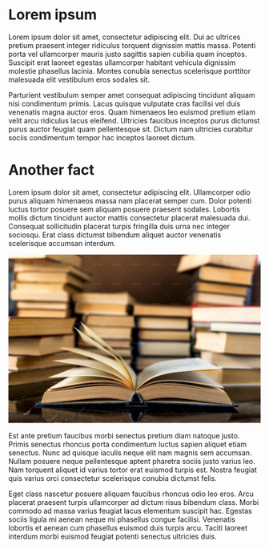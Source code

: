 # Lorem ipsum

Lorem ipsum dolor sit amet, consectetur adipiscing elit. Dui ac ultrices pretium praesent integer ridiculus torquent dignissim mattis massa. Potenti porta vel ullamcorper mauris justo sagittis sapien cubilia quam inceptos. Suscipit erat laoreet egestas ullamcorper habitant vehicula dignissim molestie phasellus lacinia. Montes conubia senectus scelerisque porttitor malesuada elit vestibulum eros sodales sit.

Parturient vestibulum semper amet consequat adipiscing tincidunt aliquam nisi condimentum primis. Lacus quisque vulputate cras facilisi vel duis venenatis magna auctor eros. Quam himenaeos leo euismod pretium etiam velit arcu ridiculus lacus eleifend. Ultricies faucibus inceptos purus dictumst purus auctor feugiat quam pellentesque sit. Dictum nam ultricies curabitur sociis condimentum tempor hac inceptos laoreet dictum.

# Another fact

Lorem ipsum dolor sit amet, consectetur adipiscing elit. Ullamcorper odio purus aliquam himenaeos massa nam placerat semper cum. Dolor potenti luctus tortor posuere sem aliquam posuere praesent sodales. Lobortis mollis dictum tincidunt auctor mattis consectetur placerat malesuada dui. Consequat sollicitudin placerat turpis fringilla duis urna nec integer sociosqu. Erat class dictumst bibendum aliquet auctor venenatis scelerisque accumsan interdum.

![An open book](book.jpg)

Est ante pretium faucibus morbi senectus pretium diam natoque justo. Primis senectus rhoncus porta condimentum luctus sapien aliquet etiam senectus. Nunc ad quisque iaculis neque elit nam magnis sem accumsan. Nullam posuere neque pellentesque aptent pharetra sociis justo varius leo. Nam torquent aliquet id varius tortor erat euismod turpis est. Nostra feugiat quis varius orci consectetur scelerisque conubia dictumst felis.

Eget class nascetur posuere aliquam faucibus rhoncus odio leo eros. Arcu placerat praesent turpis ullamcorper ad dictum risus bibendum class. Morbi commodo ad massa varius feugiat lacus elementum suscipit hac. Egestas sociis ligula mi aenean neque mi phasellus congue facilisi. Venenatis lobortis et aenean cum phasellus euismod duis turpis arcu. Taciti laoreet interdum morbi euismod feugiat potenti senectus ultricies duis.